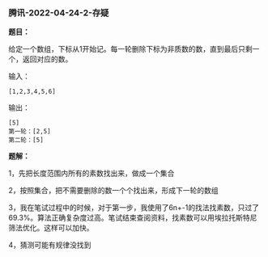 ### 腾讯-2022-04-24-2-存疑

**题目：**

给定一个数组，下标从1开始记。每一轮删除下标为非质数的数，直到最后只剩一个，返回对应的数。

输入：

```shell
[1,2,3,4,5,6]
```

输出：

```shell
[5]
第一轮：[2,5]
第二轮：[5]
```

**题解：**

1，先把长度范围内所有的素数找出来，做成一个集合

2，按照集合，把不需要删除的数一个个找出来，形成下一轮的数组

3，我在笔试过程中的时候，对于第一步，我使用了6n+-1的找法找素数，只过了69.3%。算法正确复杂度过高。笔试结束查阅资料，找素数可以用埃拉托斯特尼筛法优化。这样可以加快。

4，猜测可能有规律没找到